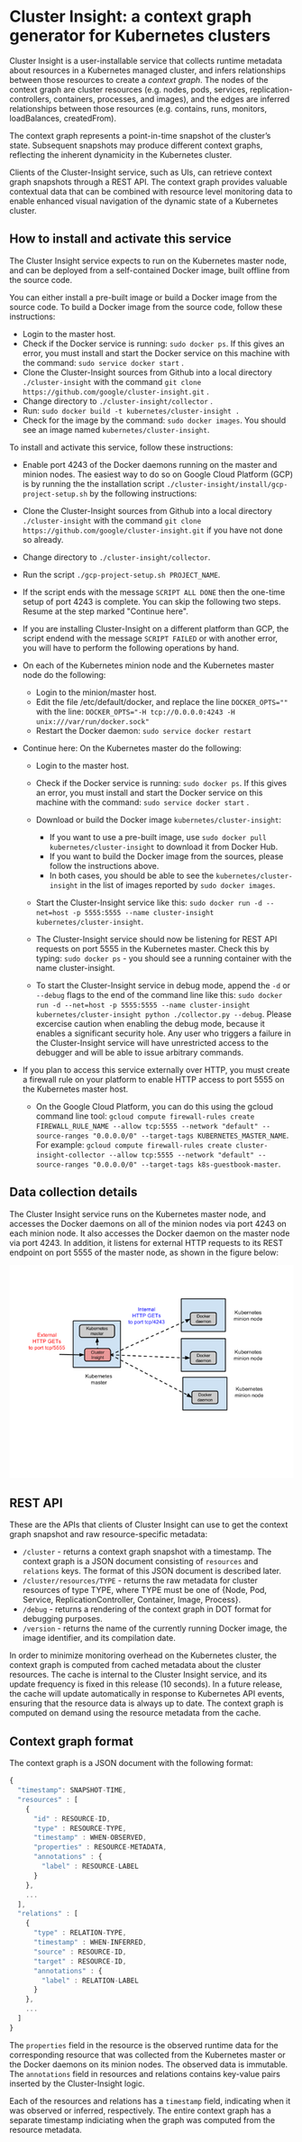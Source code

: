 # Cluster Insight: a context graph generator for Kubernetes clusters

Cluster Insight is a user-installable service that collects runtime metadata
about resources in a Kubernetes managed cluster, and infers relationships
between those resources to create a *context graph*. The nodes of the context
graph are cluster resources (e.g. nodes, pods, services,
replication-controllers, containers, processes, and images), and the edges are
inferred relationships between those resources (e.g. contains, runs, monitors,
loadBalances, createdFrom).

The context graph represents a point-in-time snapshot of the cluster’s state.
Subsequent snapshots may produce different context graphs, reflecting the
inherent dynamicity in the Kubernetes cluster.

Clients of the Cluster-Insight service, such as UIs, can retrieve context graph
snapshots through a REST API. The context graph provides valuable contextual
data that can be combined with resource level monitoring data to enable
enhanced visual navigation of the dynamic state of a Kubernetes cluster.


## How to install and activate this service

The Cluster Insight service expects to run on the Kubernetes master node, and
can be deployed from a self-contained Docker image, built offline from the
source code.

You can either install a pre-built image or build a Docker image from the
source code.
To build a Docker image from the source code, follow these instructions:

* Login to the master host.
* Check if the Docker service is running: `sudo docker ps`. If this gives
  an error, you must install and start the Docker service on this machine
  with the command: `sudo service docker start` .
* Clone the Cluster-Insight sources from Github into a local directory
  `./cluster-insight` with the command
  `git clone https://github.com/google/cluster-insight.git` .
* Change directory to `./cluster-insight/collector` .
* Run: `sudo docker build -t kubernetes/cluster-insight . `
* Check for the image by the command: `sudo docker images`.
  You should see an image named `kubernetes/cluster-insight`.

To install and activate this service, follow these instructions:

* Enable port 4243 of the Docker daemons running on the master and minion nodes.
  The easiest way to do so on Google Cloud Platform (GCP) is by running
  the the installation script
  `./cluster-insight/install/gcp-project-setup.sh` by the following
  instructions:
* Clone the Cluster-Insight sources from Github into a local directory
  `./cluster-insight` with the command
  `git clone https://github.com/google/cluster-insight.git`
  if you have not done so already.
* Change directory to `./cluster-insight/collector`. 
* Run the script `./gcp-project-setup.sh PROJECT_NAME`.
* If the script ends with the message `SCRIPT ALL DONE` then the one-time setup
  of port 4243 is complete. You can skip the following two steps. Resume
  at the step marked "Continue here".
* If you are installing Cluster-Insight on a different platform than GCP,
  the script endend with the message `SCRIPT FAILED` or with another error,
  you will have to perform the following operations by hand.
* On each of the Kubernetes minion node and the Kubernetes master node
  do the following:
   * Login to the minion/master host.
   * Edit the file /etc/default/docker, and replace the line `DOCKER_OPTS=""`
     with the line: `DOCKER_OPTS="-H tcp://0.0.0.0:4243 -H unix:///var/run/docker.sock"`
   * Restart the Docker daemon: `sudo service docker restart`

* Continue here: On the Kubernetes master do the following:
   * Login to the master host.
   * Check if the Docker service is running: `sudo docker ps`. If this gives
     an error, you must install and start the Docker service on this machine
     with the command: `sudo service docker start` .
   * Download or build the Docker image `kubernetes/cluster-insight`:
       * If you want to use a pre-built image, use `sudo docker pull kubernetes/cluster-insight`
         to download it from Docker Hub.
       * If you want to build the Docker image from the sources, please
         follow the instructions above.
       * In both cases, you should be able to see the
         `kubernetes/cluster-insight` in the list of images reported by
         `sudo docker images`.

   * Start the Cluster-Insight service like this:
     `sudo docker run -d --net=host -p 5555:5555 --name cluster-insight kubernetes/cluster-insight`.
   * The Cluster-Insight service should now be listening for REST
     API requests on port 5555 in the Kubernetes master. Check this by typing:
     `sudo docker ps` - you should see a running container with the name
     cluster-insight.
   * To start the Cluster-Insight service in debug mode, append the `-d` or
     `--debug` flags to the end of the command line like this:
     `sudo docker run -d --net=host -p 5555:5555 --name cluster-insight kubernetes/cluster-insight python ./collector.py --debug`.
     Please excercise caution when enabling the debug mode, because it enables
     a significant security hole. Any user who triggers a failure in the
     Cluster-Insight service will have unrestricted access to the debugger
     and will be able to issue arbitrary commands.

* If you plan to access this service externally over HTTP, you must create a
  firewall rule on your platform to enable HTTP access to port 5555 on the
  Kubernetes master host.
   * On the Google Cloud Platform, you can do this using the gcloud command
     line tool: `gcloud compute firewall-rules create FIREWALL_RULE_NAME --allow tcp:5555 --network "default" --source-ranges "0.0.0.0/0" --target-tags KUBERNETES_MASTER_NAME`.
     For example: 
     `gcloud compute firewall-rules create cluster-insight-collector --allow tcp:5555 --network "default" --source-ranges "0.0.0.0/0" --target-tags k8s-guestbook-master`.


## Data collection details

The Cluster Insight service runs on the Kubernetes master node, and accesses
the Docker daemons on all of the minion nodes via port 4243 on each minion node.
It also accesses the Docker daemon on the master node via port 4243.
In addition, it listens for external HTTP requests to its REST endpoint on port
5555 of the master node, as shown in the figure below:

![alt text](kubernetes-setup.png "cluster-insight service setup")


## REST API

These are the APIs that clients of Cluster Insight can use to get the context
graph snapshot and raw resource-specific metadata:

* `/cluster` - returns a context graph snapshot with a timestamp. The context
  graph is a JSON document consisting of `resources` and `relations` keys. The
  format of this JSON document is described later.
* `/cluster/resources/TYPE` - returns the raw metadata for cluster resources
  of type TYPE, where TYPE must be one of {Node, Pod, Service,
  ReplicationController, Container, Image, Process}.
* `/debug` - returns a rendering of the context graph in DOT format for
  debugging purposes.
* `/version` - returns the name of the currently running Docker image,
  the image identifier, and its compilation date.

In order to minimize monitoring overhead on the Kubernetes cluster, the context
graph is computed from cached metadata about the cluster resources. The cache
is internal to the Cluster Insight service, and its update frequency is fixed
in this release (10 seconds). In a future release, the cache will update
automatically in response to Kubernetes API events, ensuring that the resource
data is always up to date. The context graph is computed on demand using the
resource metadata from the cache.

## Context graph format

The context graph is a JSON document with the following format:
```js
{
  "timestamp": SNAPSHOT-TIME,
  "resources" : [
    {
      "id" : RESOURCE-ID,
      "type" : RESOURCE-TYPE,
      "timestamp" : WHEN-OBSERVED,
      "properties" : RESOURCE-METADATA,
      "annotations" : {
        "label" : RESOURCE-LABEL
      }
    },
    ...
  ],
  "relations" : [
    {
      "type" : RELATION-TYPE,
      "timestamp" : WHEN-INFERRED,
      "source" : RESOURCE-ID,
      "target" : RESOURCE-ID,
      "annotations" : {
        "label" : RELATION-LABEL
      }
    },
    ...
  ]
}
```

The `properties` field in the resource is the observed runtime data for the
corresponding resource that was collected from the Kubernetes master or
the Docker daemons on its minion nodes.
The observed data is immutable.
The `annotations` field in resources and relations contains key-value pairs
inserted by the Cluster-Insight logic.

Each of the resources and relations has a `timestamp` field, indicating when
it was observed or inferred, respectively. The entire context graph has a
separate timestamp indiciating when the graph was computed from the resource
metadata.
